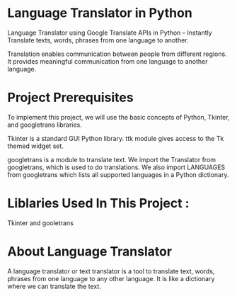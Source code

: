 # Language Translator in Python

Language Translator using Google Translate APIs in Python – Instantly Translate texts, words, phrases from one language to another.

Translation enables communication between people from different regions. It provides meaningful communication from one language to another language.

# Project Prerequisites
To implement this project, we will use the basic concepts of Python, Tkinter, and googletrans libraries.

Tkinter is a standard GUI Python library. ttk module gives access to the Tk themed widget set.

googletrans is a module to translate text. We import the Translator from googletrans, which is used to do translations. We also import LANGUAGES from googletrans which lists all supported languages in a Python dictionary.

# Liblaries Used In This Project : 
Tkinter and gooletrans

# About Language Translator
A language translator or text translator is a tool to translate text, words, phrases from one language to any other language. It is like a dictionary where we can translate the text.
